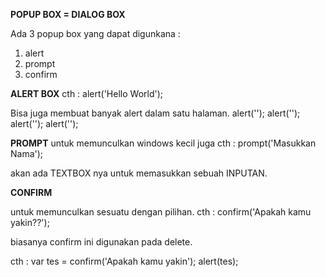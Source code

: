**POPUP BOX = DIALOG BOX**

Ada 3 popup box yang dapat digunkana :
1. alert
2. prompt
3. confirm

**ALERT BOX**
cth : alert('Hello World');

Bisa juga membuat banyak alert dalam satu halaman.
alert('');
alert('');
alert('');
alert('');

**PROMPT**
untuk memunculkan windows kecil juga
cth : prompt('Masukkan Nama');

akan ada TEXTBOX nya untuk memasukkan sebuah INPUTAN.

**CONFIRM**

untuk memunculkan sesuatu dengan pilihan.
cth : confirm('Apakah kamu yakin??');

biasanya confirm ini digunakan pada delete.

cth :
var tes = confirm('Apakah kamu yakin');
alert(tes);


